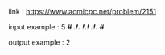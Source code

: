 link :
https://www.acmicpc.net/problem/2151

input example :
5
***#*
*.!.*
*!.!*
*.!.*
*#***

output example :
2
